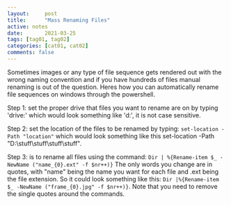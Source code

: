 ```yaml
---
layout:     post
title:      "Mass Renaming Files"
active: notes
date:       2021-03-25
tags: [tag01, tag02]
categories: [cat01, cat02]
comments: false
---
```


Sometimes images or any type of file sequence gets rendered out with the wrong naming convention and if you have hundreds of files manual renaming is out of the question. Heres how you can automatically rename file sequences on windows through the powershell.

Step 1: set the proper drive that files you want to rename are on by typing 'drive:' which would look something like 'd:', it is not case sensitive.

Step 2: set the location of the files to be renamed by typing: `set-location -Path "location"` which would look something like this set-location -Path "D:\stuff\stuff\stuff\stuff".

Step 3: is to rename all files using the command: `Dir | %{Rename-item $_ -NewName ("name_{0}.ext" -f $nr++)}`
The only words you change are in quotes, with "name" being the name you want for each file and .ext being the file extension. So it could look something like this: `Dir |%{Rename-item $_ -NewName ("frame_{0}.jpg" -f $nr++)}`. Note that you need to remove the single quotes around the commands.

